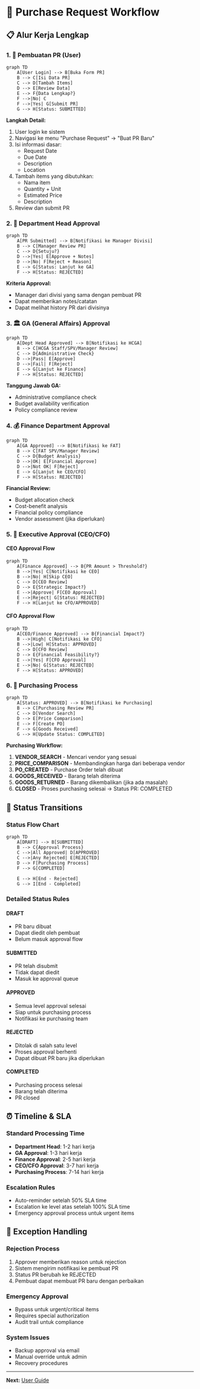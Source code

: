 # 🔄 Purchase Request Workflow

## 📋 Alur Kerja Lengkap

### 1. 📝 Pembuatan PR (User)
```mermaid
graph TD
    A[User Login] --> B[Buka Form PR]
    B --> C[Isi Data PR]
    C --> D[Tambah Items]
    D --> E[Review Data]
    E --> F{Data Lengkap?}
    F -->|No| C
    F -->|Yes| G[Submit PR]
    G --> H[Status: SUBMITTED]
```

**Langkah Detail:**
1. User login ke sistem
2. Navigasi ke menu "Purchase Request" → "Buat PR Baru"
3. Isi informasi dasar:
   - Request Date
   - Due Date  
   - Description
   - Location
4. Tambah items yang dibutuhkan:
   - Nama item
   - Quantity + Unit
   - Estimated Price
   - Description
5. Review dan submit PR

### 2. 🏢 Department Head Approval
```mermaid
graph TD
    A[PR Submitted] --> B[Notifikasi ke Manager Divisi]
    B --> C[Manager Review PR]
    C --> D{Setuju?}
    D -->|Yes| E[Approve + Notes]
    D -->|No| F[Reject + Reason]
    E --> G[Status: Lanjut ke GA]
    F --> H[Status: REJECTED]
```

**Kriteria Approval:**
- Manager dari divisi yang sama dengan pembuat PR
- Dapat memberikan notes/catatan
- Dapat melihat history PR dari divisinya

### 3. 🏛️ GA (General Affairs) Approval
```mermaid
graph TD
    A[Dept Head Approved] --> B[Notifikasi ke HCGA]
    B --> C[HCGA Staff/SPV/Manager Review]
    C --> D{Administrative Check}
    D -->|Pass| E[Approve]
    D -->|Fail| F[Reject]
    E --> G[Lanjut ke Finance]
    F --> H[Status: REJECTED]
```

**Tanggung Jawab GA:**
- Administrative compliance check
- Budget availability verification
- Policy compliance review

### 4. 💰 Finance Department Approval
```mermaid
graph TD
    A[GA Approved] --> B[Notifikasi ke FAT]
    B --> C[FAT SPV/Manager Review]
    C --> D{Budget Analysis}
    D -->|OK| E[Financial Approve]
    D -->|Not OK| F[Reject]
    E --> G[Lanjut ke CEO/CFO]
    F --> H[Status: REJECTED]
```

**Financial Review:**
- Budget allocation check
- Cost-benefit analysis
- Financial policy compliance
- Vendor assessment (jika diperlukan)

### 5. 👑 Executive Approval (CEO/CFO)

#### CEO Approval Flow
```mermaid
graph TD
    A[Finance Approved] --> B{PR Amount > Threshold?}
    B -->|Yes| C[Notifikasi ke CEO]
    B -->|No| H[Skip CEO]
    C --> D[CEO Review]
    D --> E{Strategic Impact?}
    E -->|Approve| F[CEO Approval]
    E -->|Reject| G[Status: REJECTED]
    F --> H[Lanjut ke CFO/APPROVED]
```

#### CFO Approval Flow
```mermaid
graph TD
    A[CEO/Finance Approved] --> B{Financial Impact?}
    B -->|High| C[Notifikasi ke CFO]
    B -->|Low| H[Status: APPROVED]
    C --> D[CFO Review]
    D --> E{Financial Feasibility?}
    E -->|Yes| F[CFO Approval]
    E -->|No| G[Status: REJECTED]
    F --> H[Status: APPROVED]
```

### 6. 🛒 Purchasing Process
```mermaid
graph TD
    A[Status: APPROVED] --> B[Notifikasi ke Purchasing]
    B --> C[Purchasing Review PR]
    C --> D[Vendor Search]
    D --> E[Price Comparison]
    E --> F[Create PO]
    F --> G[Goods Received]
    G --> H[Update Status: COMPLETED]
```

**Purchasing Workflow:**
1. **VENDOR_SEARCH** - Mencari vendor yang sesuai
2. **PRICE_COMPARISON** - Membandingkan harga dari beberapa vendor
3. **PO_CREATED** - Purchase Order telah dibuat
4. **GOODS_RECEIVED** - Barang telah diterima
5. **GOODS_RETURNED** - Barang dikembalikan (jika ada masalah)
6. **CLOSED** - Proses purchasing selesai → Status PR: COMPLETED

## 🔄 Status Transitions

### Status Flow Chart
```mermaid
graph TD
    A[DRAFT] --> B[SUBMITTED]
    B --> C{Approval Process}
    C -->|All Approved| D[APPROVED]
    C -->|Any Rejected| E[REJECTED]
    D --> F[Purchasing Process]
    F --> G[COMPLETED]
    
    E --> H[End - Rejected]
    G --> I[End - Completed]
```

### Detailed Status Rules

#### DRAFT
- PR baru dibuat
- Dapat diedit oleh pembuat
- Belum masuk approval flow

#### SUBMITTED  
- PR telah disubmit
- Tidak dapat diedit
- Masuk ke approval queue

#### APPROVED
- Semua level approval selesai
- Siap untuk purchasing process
- Notifikasi ke purchasing team

#### REJECTED
- Ditolak di salah satu level
- Proses approval berhenti
- Dapat dibuat PR baru jika diperlukan

#### COMPLETED
- Purchasing process selesai
- Barang telah diterima
- PR closed

## ⏰ Timeline & SLA

### Standard Processing Time
- **Department Head**: 1-2 hari kerja
- **GA Approval**: 1-3 hari kerja  
- **Finance Approval**: 2-5 hari kerja
- **CEO/CFO Approval**: 3-7 hari kerja
- **Purchasing Process**: 7-14 hari kerja

### Escalation Rules
- Auto-reminder setelah 50% SLA time
- Escalation ke level atas setelah 100% SLA time
- Emergency approval process untuk urgent items

## 🚨 Exception Handling

### Rejection Process
1. Approver memberikan reason untuk rejection
2. Sistem mengirim notifikasi ke pembuat PR
3. Status PR berubah ke REJECTED
4. Pembuat dapat membuat PR baru dengan perbaikan

### Emergency Approval
- Bypass untuk urgent/critical items
- Requires special authorization
- Audit trail untuk compliance

### System Issues
- Backup approval via email
- Manual override untuk admin
- Recovery procedures

---

**Next:** [User Guide](user-guide.md)
